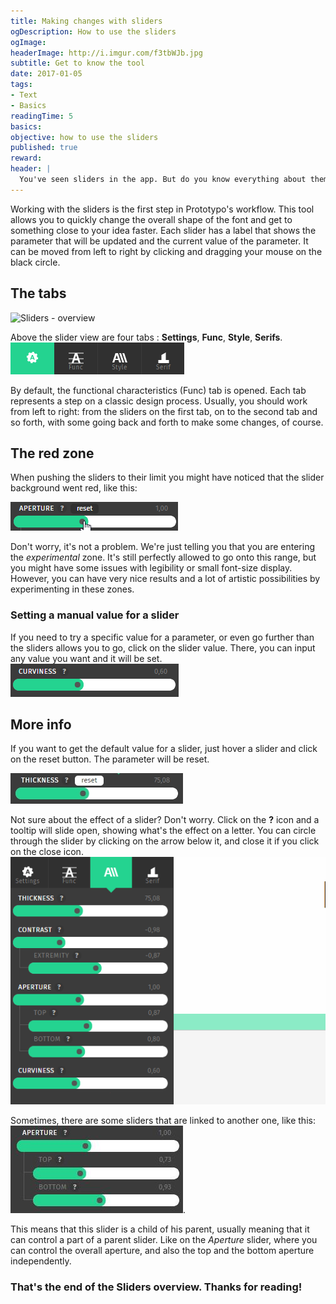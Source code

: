 ```yaml
---
title: Making changes with sliders
ogDescription: How to use the sliders
ogImage:
headerImage: http://i.imgur.com/f3tbWJb.jpg
subtitle: Get to know the tool
date: 2017-01-05
tags:
- Text
- Basics
readingTime: 5
basics:
objective: how to use the sliders
published: true
reward:
header: |
  You've seen sliders in the app. But do you know everything about them? Let's see that together.
---
```


Working with the sliders is the first step in Prototypo's workflow. This tool allows you to quickly change the overall shape of the font and get to something close to your idea faster. 
Each slider has a label that shows the parameter that will be updated and the current value of the parameter.
It can be moved from left to right by clicking and dragging your mouse on the black circle.

## The tabs
![Sliders - overview](https://www.prototypo.io/content/6-press/www.prototypo.io-m-all.gif)

Above the slider view are four tabs : **Settings**, **Func**, **Style**, **Serifs**.
![Sliders - tabs](slider-tabs.gif)

By default, the functional characteristics (Func) tab is opened.
Each tab represents a step on a classic design process. Usually, you should work from left to right: from the sliders on the first tab, on to the second tab and so forth, with some going back and forth to make some changes, of course.

## The red zone

When pushing the sliders to their limit you might have noticed that the slider background went red, like this:

![Sliders - redzone](slider-redzone.gif)

Don't worry, it's not a problem. We're just telling you that you are entering the *experimental* zone. It's still perfectly allowed to go onto this range, but you might have some issues with legibility or small font-size display.
However, you can have very nice results and a lot of artistic possibilities by experimenting in these zones. 

### Setting a manual value for a slider

If you need to try a specific value for a parameter, or even go further than the sliders allows you to go, click on the slider value.
There, you can input any value you want and it will be set.
![Sliders - input number](slider-input-manual.gif)

## More info

If you want to get the default value for a slider, just hover a slider and click on the reset button. The parameter will be reset.

![Sliders - reset button](slider-resetbutton.jpg)

Not sure about the effect of a slider? Don't worry. Click on the **?** icon and a tooltip will slide open, showing what's the effect on a letter. You can circle through the slider by clicking on the arrow below it, and close it if you click on the close icon.
![Sliders - Toolip](slider-tooltip.gif)

Sometimes, there are some sliders that are linked to another one, like this: 
![Sliders - sub slider](slider-subslider.jpg).

This means that this slider is a child of his parent, usually meaning that it can control a part of a parent slider. Like on the *Aperture* slider, where you can control the overall aperture, and also the top and the bottom aperture independently.


### That's the end of the Sliders overview. Thanks for reading!